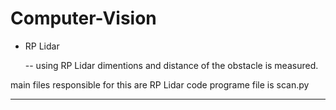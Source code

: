 # Computer-Vision

- RP Lidar

    -- using RP Lidar dimentions and distance of the obstacle is measured.

main files responsible for this are RP Lidar code programe file is scan.py

____________________________________________________________________________________________________________________________________________________________________
